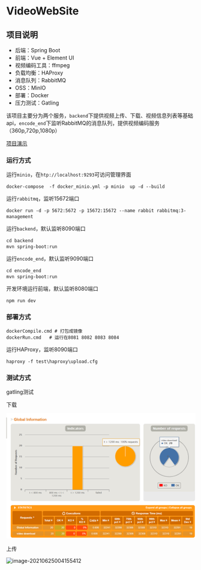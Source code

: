 # VideoWebSite



## 项目说明

- 后端：Spring Boot
- 前端：Vue + Element UI
- 视频编码工具：ffmpeg
- 负载均衡：HAProxy
- 消息队列：RabbitMQ
- OSS：MinIO
- 部署：Docker
- 压力测试：Gatling

该项目主要分为两个服务，`backend`下提供视频上传、下载、视频信息列表等基础api，`encode_end`下监听RabbitMQ的消息队列，提供视频编码服务（360p,720p,1080p）

[项目演示](https://www.bilibili.com/video/BV1Qo4y1k7uW/)

### 运行方式

运行`minio`，在`htp://localhost:9293`可访问管理界面

```
docker-compose  -f docker_minio.yml -p minio  up -d --build
```

运行`rabbitmq`，监听15672端口

```
docker run -d -p 5672:5672 -p 15672:15672 --name rabbit rabbitmq:3-management
```

运行`backend`，默认监听8090端口

```shell
cd backend
mvn spring-boot:run
```

运行`encode_end`，默认监听9090端口

```
cd encode_end
mvn spring-boot:run
```

开发环境运行前端，默认监听8080端口

```
npm run dev
```

### 部署方式

```
dockerCompile.cmd # 打包成镜像
dockerRun.cmd	# 运行在8081 8082 8083 8084
```

运行HAProxy，监听8090端口

```
haproxy -f test\haproxy\upload.cfg
```

### 测试方式

gatling测试

下载

![image-20210625003917702](.\assets\image-20210625003917702.png)

上传

![image-20210625004155412](D:\github\VideoWebSite\assets\image-20210625004155412.png)
